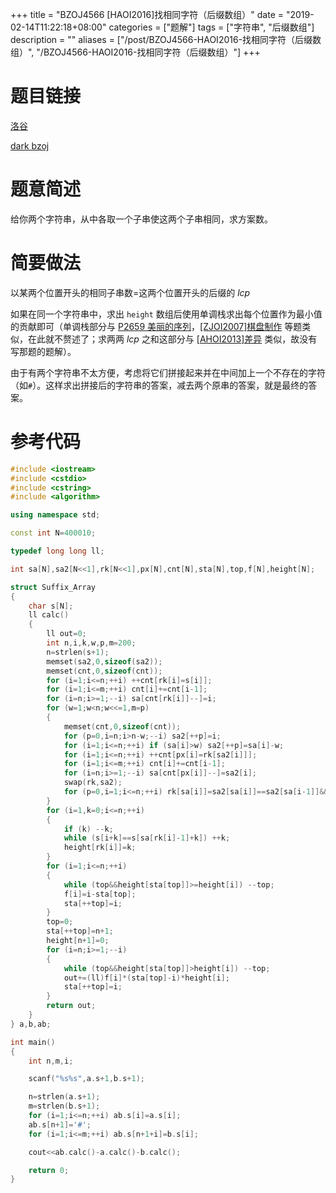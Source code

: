 +++
title = "BZOJ4566 [HAOI2016]找相同字符（后缀数组）"
date = "2019-02-14T11:22:18+08:00"
categories = ["题解"]
tags = ["字符串", "后缀数组"]
description = ""
aliases = ["/post/BZOJ4566-HAOI2016-找相同字符（后缀数组）", "/BZOJ4566-HAOI2016-找相同字符（后缀数组）"]
+++


# 题目链接

[洛谷](https://www.luogu.org/problemnew/show/P3181)

[dark bzoj](https://darkbzoj.tk/problem/4566)

# 题意简述

给你两个字符串，从中各取一个子串使这两个子串相同，求方案数。

<!--more-->

# 简要做法

以某两个位置开头的相同子串数=这两个位置开头的后缀的 $lcp$

如果在同一个字符串中，求出 `height` 数组后使用单调栈求出每个位置作为最小值的贡献即可（单调栈部分与 [P2659 美丽的序列](https://www.luogu.org/problemnew/show/P2659)，[[ZJOI2007]棋盘制作](https://www.luogu.org/problemnew/show/P1169) 等题类似，在此就不赘述了；求两两 $lcp​$ 之和这部分与 [[AHOI2013]差异](https://www.luogu.org/problemnew/show/P4248) 类似，故没有写那题的题解）。

由于有两个字符串不太方便，考虑将它们拼接起来并在中间加上一个不存在的字符（如`#`）。这样求出拼接后的字符串的答案，减去两个原串的答案，就是最终的答案。

# 参考代码

```cpp
#include <iostream>
#include <cstdio>
#include <cstring>
#include <algorithm>

using namespace std;

const int N=400010;

typedef long long ll;

int sa[N],sa2[N<<1],rk[N<<1],px[N],cnt[N],sta[N],top,f[N],height[N];

struct Suffix_Array
{
    char s[N];
    ll calc()
    {
        ll out=0;
        int n,i,k,w,p,m=200;
        n=strlen(s+1);
        memset(sa2,0,sizeof(sa2));
        memset(cnt,0,sizeof(cnt));
        for (i=1;i<=n;++i) ++cnt[rk[i]=s[i]];
        for (i=1;i<=m;++i) cnt[i]+=cnt[i-1];
        for (i=n;i>=1;--i) sa[cnt[rk[i]]--]=i;
        for (w=1;w<n;w<<=1,m=p)
        {
            memset(cnt,0,sizeof(cnt));
            for (p=0,i=n;i>n-w;--i) sa2[++p]=i;
            for (i=1;i<=n;++i) if (sa[i]>w) sa2[++p]=sa[i]-w;
            for (i=1;i<=n;++i) ++cnt[px[i]=rk[sa2[i]]];
            for (i=1;i<=m;++i) cnt[i]+=cnt[i-1];
            for (i=n;i>=1;--i) sa[cnt[px[i]]--]=sa2[i];
            swap(rk,sa2);
            for (p=0,i=1;i<=n;++i) rk[sa[i]]=sa2[sa[i]]==sa2[sa[i-1]]&&sa2[sa[i]+w]==sa2[sa[i-1]+w]?p:++p;
        }
        for (i=1,k=0;i<=n;++i)
        {
            if (k) --k;
            while (s[i+k]==s[sa[rk[i]-1]+k]) ++k;
            height[rk[i]]=k;
        }
        for (i=1;i<=n;++i)
        {
            while (top&&height[sta[top]]>=height[i]) --top;
            f[i]=i-sta[top];
            sta[++top]=i;
        }
        top=0;
        sta[++top]=n+1;
        height[n+1]=0;
        for (i=n;i>=1;--i)
        {
            while (top&&height[sta[top]]>height[i]) --top;
            out+=(ll)f[i]*(sta[top]-i)*height[i];
            sta[++top]=i;
        }
        return out;
    }
} a,b,ab;

int main()
{
    int n,m,i;

    scanf("%s%s",a.s+1,b.s+1);

    n=strlen(a.s+1);
    m=strlen(b.s+1);
    for (i=1;i<=n;++i) ab.s[i]=a.s[i];
    ab.s[n+1]='#';
    for (i=1;i<=m;++i) ab.s[n+1+i]=b.s[i];

    cout<<ab.calc()-a.calc()-b.calc();

    return 0;
}
```

